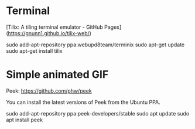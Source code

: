# Terminal
[Tilix: A tiling terminal emulator - GitHub Pages]
(https://gnunn1.github.io/tilix-web/)

sudo add-apt-repository ppa:webupd8team/terminix
sudo apt-get update
sudo apt-get install tilix

# Simple animated GIF
Peek: https://github.com/phw/peek

You can install the latest versions of Peek from the Ubuntu PPA.

sudo add-apt-repository ppa:peek-developers/stable
sudo apt update
sudo apt install peek
